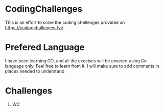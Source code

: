 # CodingChallenges
This is an effort to solve the coding chellenges provided on https://codingchallenges.fyi/

# Prefered Language
I have been learning GO, and all the execises will be covered using Go language only. Feel free to learn from it. I will make sure to add comments in places needed to understand.

# Challenges
1. WC
